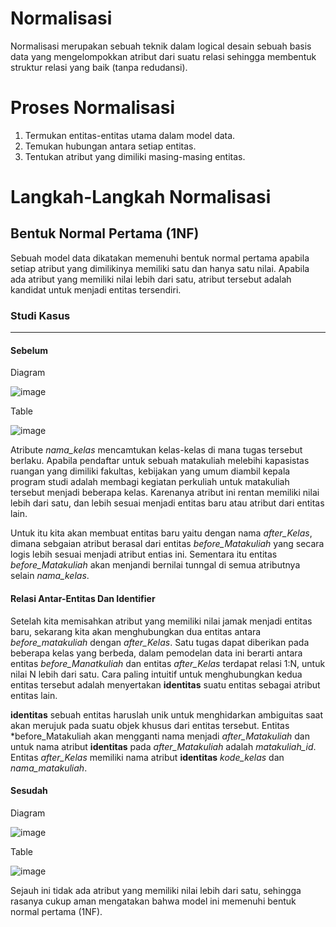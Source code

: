 # Normalisasi
Normalisasi merupakan sebuah teknik dalam logical desain sebuah basis data yang mengelompokkan atribut dari suatu relasi sehingga membentuk struktur relasi yang baik (tanpa redudansi).

# Proses Normalisasi
1. Termukan entitas-entitas utama dalam model data.
2. Temukan hubungan antara setiap entitas.
3. Tentukan atribut yang dimiliki masing-masing entitas.

# Langkah-Langkah Normalisasi
## Bentuk Normal Pertama (1NF)
Sebuah model data dikatakan memenuhi bentuk normal pertama apabila setiap atribut yang dimilikinya memiliki satu dan hanya satu nilai. Apabila ada atribut yang memiliki nilai lebih dari satu, atribut tersebut adalah kandidat untuk menjadi entitas tersendiri.

### Studi Kasus
---
#### Sebelum
Diagram

![image](https://user-images.githubusercontent.com/67460437/151117156-61e4e4eb-7225-4582-8fd2-6a66a66df4d0.png)

Table

![image](https://user-images.githubusercontent.com/67460437/151118006-1f1b3933-2cb9-4eb7-90e3-db552c7ef77b.png)

Atribute *nama_kelas* mencamtukan kelas-kelas di mana tugas tersebut berlaku. Apabila pendaftar untuk sebuah matakuliah melebihi kapasistas ruangan yang dimiliki fakultas, kebijakan yang umum diambil kepala program studi adalah membagi kegiatan perkuliah untuk matakuliah tersebut menjadi beberapa kelas. Karenanya atribut ini rentan memiliki nilai lebih dari satu, dan lebih sesuai menjadi entitas baru atau atribut dari entitas lain.

Untuk itu kita akan membuat entitas baru yaitu dengan nama *after_Kelas*, dimana sebgaian atribut berasal dari entitas *before_Matakuliah* yang secara logis lebih sesuai menjadi atribut entias ini. Sementara itu entitas *before_Matakuliah* akan menjandi bernilai tunngal di semua atributnya selain *nama_kelas*.

#### Relasi Antar-Entitas Dan Identifier
Setelah kita memisahkan atribut yang memiliki nilai jamak menjadi entitas baru, sekarang kita akan menghubungkan dua entitas antara *before_matakuliah* dengan *after_Kelas*. Satu tugas dapat diberikan pada beberapa kelas yang berbeda, dalam pemodelan data ini berarti antara entitas *before_Manatkuliah* dan entitas *after_Kelas* terdapat relasi 1:N, untuk nilai N lebih dari satu. Cara paling intuitif untuk menghubungkan kedua entitas tersebut adalah menyertakan **identitas** suatu entitas sebagai atribut entitas lain. 

**identitas** sebuah entitas haruslah unik untuk menghidarkan ambiguitas saat akan merujuk pada suatu objek khusus dari entitas tersebut. Entitas *before_Matakuliah akan mengganti nama menjadi *after_Matakuliah* dan untuk nama atribut **identitas** pada *after_Matakuliah* adalah *matakuliah_id*. Entitas *after_Kelas* memiliki nama atribut **identitas** *kode_kelas* dan *nama_matakuliah*.


#### Sesudah
Diagram

![image](https://user-images.githubusercontent.com/67460437/151688895-ce8378df-0790-4b32-8855-f7497c52f8e6.png)

Table

![image](https://user-images.githubusercontent.com/67460437/151688977-11865c5f-19dd-4872-83ff-ccc730b73bbe.png)


Sejauh ini tidak ada atribut yang memiliki nilai lebih dari satu, sehingga rasanya cukup aman mengatakan bahwa model ini memenuhi bentuk normal pertama (1NF).
